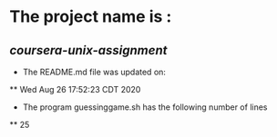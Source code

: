 # The project name is :
## *coursera-unix-assignment*
 
* The README.md file was updated on: 
 
** Wed Aug 26 17:52:23 CDT 2020
 
* The program guessinggame.sh has the following number of lines 

** 25 
